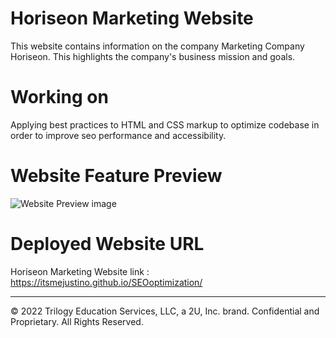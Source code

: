 # Horiseon Marketing Website

This website contains information on the company Marketing Company Horiseon. This highlights the company's business mission and goals. 

# Working on

Applying best practices to HTML and CSS markup to optimize codebase in order to improve seo performance and accessibility.


# Website Feature Preview
![Website Preview image](https://github.com/itsmejustino/Challenge-1/tree/master/assets/images/Website%20Preview.png)

# Deployed Website URL

Horiseon Marketing Website link : https://itsmejustino.github.io/SEOoptimization/


---
© 2022 Trilogy Education Services, LLC, a 2U, Inc. brand. Confidential and Proprietary. All Rights Reserved.
